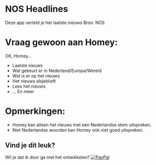 # NOS Headlines
        
Deze app verteld je het laatste nieuws
Bron: NOS

# Vraag gewoon aan Homey:
OK, Homey...

* Laatste nieuws
* Wat gebeurt er in Nederland/Europa/Wereld
* Wat is er op het nieuws
* Het nieuws alsjeblieft
* Lees het nieuws
* ... En meer

# Opmerkingen:
* Homey kan alleen het nieuws met een Nederlandse stem uitspreken.
* Niet Nederlandse woorden kan Homey ook niet goed uitspreken.

## Vind je dit leuk?
Wil je dat ik door ga met het ontwikkelen?
[![PayPal](https://www.paypalobjects.com/webstatic/en_US/i/btn/png/blue-pill-paypal-34px.png)](http://PayPal.Me/KerkEnIT)